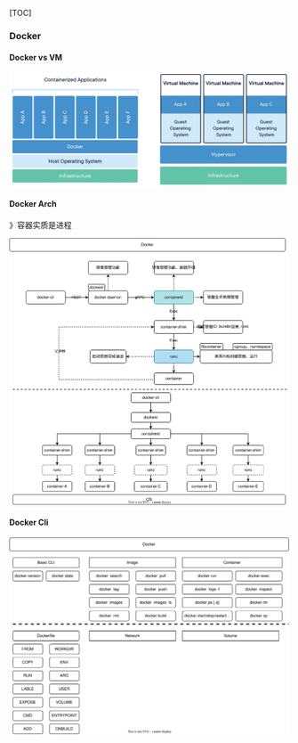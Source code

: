 [TOC]

### Docker

#### Docker vs VM

![docker-containerized-and-vm-transparent-bg.png](./images/docker-containerized-and-vm-transparent-bg.png.webp)

#### Docker Arch

》容器实质是进程

![Docker-Arch](./images/Docker-Arch.svg)

#### Docker Cli

![Docker](./images/Docker.svg)